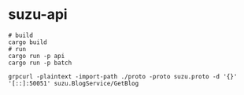 # suzu-api

```shell
# build
cargo build
# run
cargo run -p api
cargo run -p batch
```

```shell
grpcurl -plaintext -import-path ./proto -proto suzu.proto -d '{}' '[::]:50051' suzu.BlogService/GetBlog
```